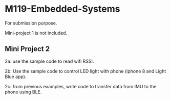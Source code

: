 # M119-Embedded-Systems

For submission purpose. 

Mini-project 1 is not included.

## Mini Project 2 ##
2a: use the sample code to read wifi RSSI.

2b: Use the sample code to control LED light with phone (iphone 8 and Light Blue app).

2c: from previous examples, write code to transfer data from IMU to the phone using BLE.

